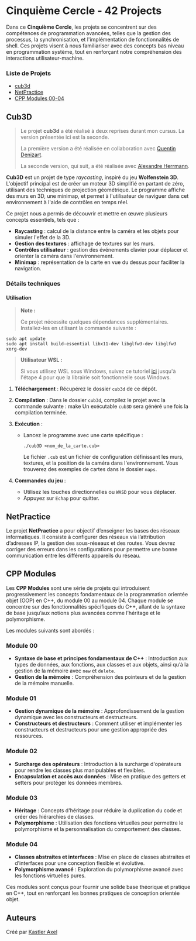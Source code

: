 # Cinquième Cercle - 42 Projects

Dans ce **Cinquième Cercle**, les projets se concentrent sur des compétences de programmation avancées, telles que la gestion des processus, la synchronisation, et l'implémentation de fonctionnalités de shell. Ces projets visent à nous familiariser avec des concepts bas niveau en programmation système, tout en renforçant notre compréhension des interactions utilisateur-machine.

### Liste de Projets

* [cub3d](#cub3d)
* [NetPractice](#netpractice)
* [CPP Modules 00-04](#cpp-modules)

## Cub3D

> Le projet **cub3d** a été réalisé à deux reprises durant mon cursus. La version présentée ici est la seconde.
>
> La première version a été réalisée en collaboration avec [Quentin Denizart](https://github.com/LaDeniseDe42).
>
> La seconde version, qui suit, a été réalisée avec [Alexandre Herrmann](https://github.com/alexandre6795).

**Cub3D** est un projet de type *raycasting*, inspiré du jeu **Wolfenstein 3D**. L'objectif principal est de créer un moteur 3D simplifié en partant de zéro, utilisant des techniques de projection géométrique. Le programme affiche des murs en 3D, une minimap, et permet à l'utilisateur de naviguer dans cet environnement à l'aide de contrôles en temps réel.

Ce projet nous a permis de découvrir et mettre en œuvre plusieurs concepts essentiels, tels que :

- **Raycasting** : calcul de la distance entre la caméra et les objets pour simuler l'effet de la 3D.
- **Gestion des textures** : affichage de textures sur les murs.
- **Contrôles utilisateur** : gestion des événements clavier pour déplacer et orienter la caméra dans l'environnement.
- **Minimap** : représentation de la carte en vue du dessus pour faciliter la navigation.

### Détails techniques

#### Utilisation

> **Note :**
> 
> Ce projet nécessite quelques dépendances supplémentaires. Installez-les en utilisant la commande suivante :
```
sudo apt update
sudo apt install build-essential libx11-dev libglfw3-dev libglfw3 xorg-dev
```

> **Utilisateur WSL :**
>
> Si vous utilisez WSL sous Windows, suivez ce tutoriel [ici](https://github.com/codam-coding-college/MLX42?tab=readme-ov-file#for-windows-with-windows-subsystem-for-linux-2-wsl2) jusqu'à l'étape 4 pour que la librairie soit fonctionnelle sous Windows.

1. **Téléchargement** : Récupérez le dossier `cub3d` de ce dépôt.

2. **Compilation** : Dans le dossier `cub3d`, compilez le projet avec la commande suivante :
    make
   Un exécutable `cub3D` sera généré une fois la compilation terminée.

3. **Exécution** :
   - Lancez le programme avec une carte spécifique :
      ```
      ./cub3D <nom_de_la_carte.cub>
      ```
      Le fichier `.cub` est un fichier de configuration définissant les murs, textures, et la position de la caméra dans l'environnement. Vous trouverez des exemples de cartes dans le dossier `maps`.

4. **Commandes du jeu** :
   - Utilisez les touches directionnelles ou `WASD` pour vous déplacer.
   - Appuyez sur `Echap` pour quitter.

## NetPractice

Le projet **NetPractice** a pour objectif d’enseigner les bases des réseaux informatiques. Il consiste à configurer des réseaux via l’attribution d’adresses IP, la gestion des sous-réseaux et des routes. Vous devrez corriger des erreurs dans les configurations pour permettre une bonne communication entre les différents appareils du réseau.

## CPP Modules

Les **CPP Modules** sont une série de projets qui introduisent progressivement les concepts fondamentaux de la programmation orientée objet (OOP) en C++, du module 00 au module 04. Chaque module se concentre sur des fonctionnalités spécifiques du C++, allant de la syntaxe de base jusqu’aux notions plus avancées comme l’héritage et le polymorphisme.

Les modules suivants sont abordés :

### Module 00
- **Syntaxe de base et principes fondamentaux de C++** : Introduction aux types de données, aux fonctions, aux classes et aux objets, ainsi qu’à la gestion de la mémoire avec `new` et `delete`.
- **Gestion de la mémoire** : Compréhension des pointeurs et de la gestion de la mémoire manuelle.

### Module 01
- **Gestion dynamique de la mémoire** : Approfondissement de la gestion dynamique avec les constructeurs et destructeurs.
- **Constructeurs et destructeurs** : Comment utiliser et implémenter les constructeurs et destructeurs pour une gestion appropriée des ressources.

### Module 02
- **Surcharge des opérateurs** : Introduction à la surcharge d'opérateurs pour rendre les classes plus manipulables et flexibles.
- **Encapsulation et accès aux données** : Mise en pratique des getters et setters pour protéger les données membres.

### Module 03
- **Héritage** : Concepts d'héritage pour réduire la duplication du code et créer des hiérarchies de classes.
- **Polymorphisme** : Utilisation des fonctions virtuelles pour permettre le polymorphisme et la personnalisation du comportement des classes.

### Module 04
- **Classes abstraites et interfaces** : Mise en place de classes abstraites et d’interfaces pour une conception flexible et évolutive.
- **Polymorphisme avancé** : Exploration du polymorphisme avancé avec les fonctions virtuelles pures.

Ces modules sont conçus pour fournir une solide base théorique et pratique en C++, tout en renforçant les bonnes pratiques de conception orientée objet.

## Auteurs

Créé par [Kastler Axel](https://github.com/ChromaXard)
